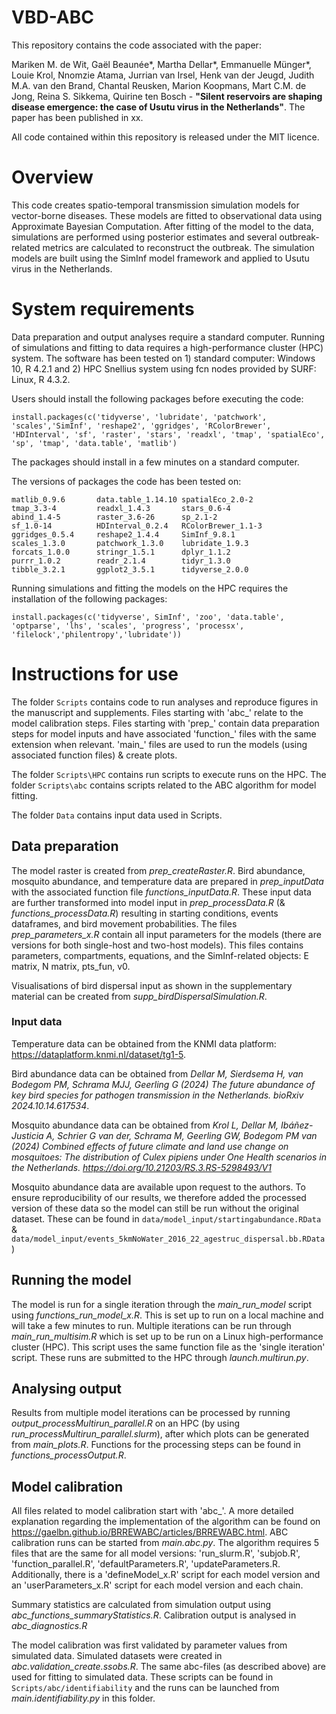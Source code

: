 # VBD-ABC
This repository contains the code associated with the paper:

Mariken M. de Wit, Gaël Beaunée*, Martha Dellar*, Emmanuelle Münger*, Louie Krol, Nnomzie Atama, Jurrian van Irsel, Henk van der Jeugd, Judith M.A. van den Brand, Chantal Reusken, Marion Koopmans, Mart C.M. de Jong, Reina S. Sikkema, Quirine ten Bosch - **"Silent reservoirs are shaping disease emergence: 
the case of Usutu virus in the Netherlands"**. The paper has been published in xx.

All code contained within this repository is released under the MIT licence.

# Overview
This code creates spatio-temporal transmission simulation models for vector-borne diseases. These models are fitted to observational data using Approximate Bayesian Computation. After fitting of the model to the data, simulations are performed using posterior estimates and several outbreak-related metrics are calculated to reconstruct the outbreak. The simulation models are built using the SimInf model framework and applied to Usutu virus in the Netherlands.

# System requirements
Data preparation and output analyses require a standard computer. Running of simulations and fitting to data requires a high-performance cluster (HPC) system.
The software has been tested on 1) standard computer: Windows 10, R 4.2.1 and 2) HPC Snellius system using fcn nodes provided by SURF: Linux, R 4.3.2. 

Users should install the following packages before executing the code:

```
install.packages(c('tidyverse', 'lubridate', 'patchwork', 'scales','SimInf', 'reshape2', 'ggridges', 'RColorBrewer', 'HDInterval', 'sf', 'raster', 'stars', 'readxl', 'tmap', 'spatialEco', 'sp', 'tmap', 'data.table', 'matlib')
```
The packages should install in a few minutes on a standard computer. 

The versions of packages the code has been tested on:
```
matlib_0.9.6       data.table_1.14.10 spatialEco_2.0-2
tmap_3.3-4         readxl_1.4.3       stars_0.6-4
abind_1.4-5        raster_3.6-26      sp_2.1-2
sf_1.0-14          HDInterval_0.2.4   RColorBrewer_1.1-3
ggridges_0.5.4     reshape2_1.4.4     SimInf_9.8.1
scales_1.3.0       patchwork_1.3.0    lubridate_1.9.3
forcats_1.0.0      stringr_1.5.1      dplyr_1.1.2
purrr_1.0.2        readr_2.1.4        tidyr_1.3.0
tibble_3.2.1       ggplot2_3.5.1      tidyverse_2.0.0
```  

Running simulations and fitting the models on the HPC requires the installation of the following packages:
```
install.packages(c('tidyverse', SimInf', 'zoo', 'data.table', 'optparse', 'lhs', 'scales', 'progress', 'processx', 'filelock','philentropy','lubridate'))
``` 

# Instructions for use

The folder `Scripts` contains code to run analyses and reproduce figures in the manuscript and supplements. Files starting with 'abc_' relate to the model calibration steps. Files starting with 'prep_' contain data preparation steps for model inputs and have associated 'function_' files with the same extension when relevant. 'main_' files are used to run the models (using associated function files) & create plots.

The folder `Scripts\HPC` contains run scripts to execute runs on the HPC. The folder `Scripts\abc` contains scripts related to the ABC algorithm for model fitting.

The folder `Data` contains input data used in Scripts.

## Data preparation
The model raster is created from _prep_createRaster.R_. Bird abundance, mosquito abundance, and temperature data are prepared in _prep_inputData_ with the associated function file _functions_inputData.R_.
These input data are further transformed into model input in _prep_processData.R_ (& _functions_processData.R_) resulting in starting conditions, events dataframes, and bird movement probabilities.
The files _prep_parameters_x.R_ contain all input parameters for the models (there are versions for both single-host and two-host models). This files contains parameters, compartments, equations, and the SimInf-related objects: E matrix, N matrix, pts_fun, v0.

Visualisations of bird dispersal input as shown in the supplementary material can be created from _supp_birdDispersalSimulation.R_.

### Input data
Temperature data can be obtained from the KNMI data platform: https://dataplatform.knmi.nl/dataset/tg1-5.

Bird abundance data can be obtained from _Dellar M, Sierdsema H, van Bodegom PM, Schrama MJJ, Geerling G (2024) The future abundance of key bird species for pathogen transmission in the Netherlands. bioRxiv 2024.10.14.617534_.

Mosquito abundance data can be obtained from _Krol L, Dellar M, Ibáñez-Justicia A, Schrier G van der, Schrama M, Geerling GW, Bodegom PM van (2024) Combined effects of future climate and land use change on mosquitoes: The distribution of Culex pipiens under One Health scenarios in the Netherlands. https://doi.org/10.21203/RS.3.RS-5298493/V1_

Mosquito abundance data are available upon request to the authors. To ensure reproducibility of our results, we therefore added the processed version of these data so the model can still be run without the original dataset. These can be found in `data/model_input/startingabundance.RData` & `data/model_input/events_5kmNoWater_2016_22_agestruc_dispersal.bb.RData`)


## Running the model
The model is run for a single iteration through the _main_run_model_ script using _functions_run_model_x.R_. This is set up to run on a local machine and will take a few minutes to run. Multiple iterations can be run through _main_run_multisim.R_ which is set up to be run on a Linux high-performance cluster (HPC). This script uses the same function file as the 'single iteration' script. These runs are submitted to the HPC through _launch.multirun.py_.

## Analysing output
Results from multiple model iterations can be processed by running _output_processMultirun_parallel.R_ on an HPC (by using _run_processMultirun_parallel.slurm_), after which plots can be generated from _main_plots.R_. Functions for the processing steps can be found in _functions_processOutput.R_.

## Model calibration
All files related to model calibration start with 'abc_'.  A more detailed explanation regarding the implementation of the algorithm can be found on https://gaelbn.github.io/BRREWABC/articles/BRREWABC.html. ABC calibration runs can be started from _main.abc.py_. The algorithm requires 5 files that are the same for all model versions: 'run_slurm.R', 'subjob.R', 'function_parallel.R', 'defaultParameters.R', 'updateParameters.R. Additionally, there is a 'defineModel_x.R' script for each model version and an 'userParameters_x.R' script for each model version and each chain. 

Summary statistics are calculated from simulation output using _abc_functions_summaryStatistics.R_. Calibration output is analysed in _abc_diagnostics.R_

The model calibration was first validated by parameter values from simulated data. Simulated datasets were created in _abc.validation_create.ssobs.R_.
The same abc-files (as described above) are used for fitting  to simulated data. These scripts can be found in `Scripts/abc/identifiability` and the runs can be launched from _main.identifiability.py_ in this folder.
